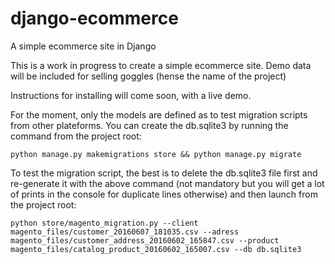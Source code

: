 # django-ecommerce
A simple ecommerce site in Django

This is a work in progress to create a simple ecommerce site.
Demo data will be included for selling goggles (hense the name of the project)

Instructions for installing will come soon, with a live demo.

For the moment, only the models are defined as to test migration scripts from other plateforms.
You can create the db.sqlite3 by running the command from the project root:
``` 
python manage.py makemigrations store && python manage.py migrate
```

To test the migration script, the best is to delete the db.sqlite3 file first and re-generate it
with the above command (not mandatory but you will get a lot of prints in the console for 
duplicate lines otherwise) and then launch from the project root:
```
python store/magento_migration.py --client magento_files/customer_20160607_181035.csv --adress magento_files/customer_address_20160602_165847.csv --product magento_files/catalog_product_20160602_165007.csv --db db.sqlite3
```
